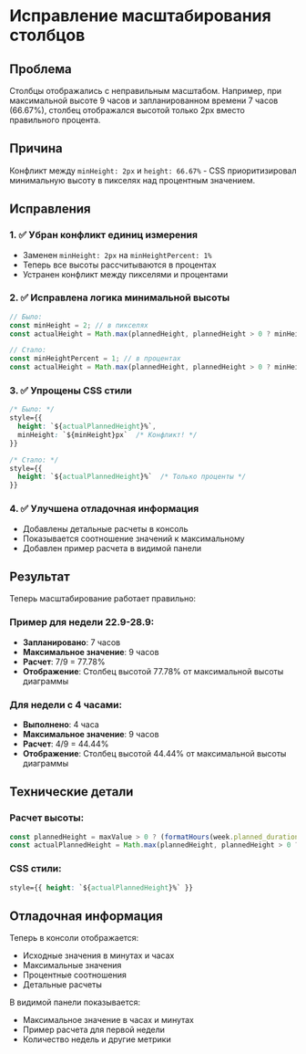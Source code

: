 # Исправление масштабирования столбцов

## Проблема
Столбцы отображались с неправильным масштабом. Например, при максимальной высоте 9 часов и запланированном времени 7 часов (66.67%), столбец отображался высотой только 2px вместо правильного процента.

## Причина
Конфликт между `minHeight: 2px` и `height: 66.67%` - CSS приоритизировал минимальную высоту в пикселях над процентным значением.

## Исправления

### 1. ✅ Убран конфликт единиц измерения
- Заменен `minHeight: 2px` на `minHeightPercent: 1%`
- Теперь все высоты рассчитываются в процентах
- Устранен конфликт между пикселями и процентами

### 2. ✅ Исправлена логика минимальной высоты
```javascript
// Было:
const minHeight = 2; // в пикселях
const actualHeight = Math.max(plannedHeight, plannedHeight > 0 ? minHeight : 0);

// Стало:
const minHeightPercent = 1; // в процентах
const actualHeight = Math.max(plannedHeight, plannedHeight > 0 ? minHeightPercent : 0);
```

### 3. ✅ Упрощены CSS стили
```css
/* Было: */
style={{ 
  height: `${actualPlannedHeight}%`,
  minHeight: `${minHeight}px`  /* Конфликт! */
}}

/* Стало: */
style={{ 
  height: `${actualPlannedHeight}%`  /* Только проценты */
}}
```

### 4. ✅ Улучшена отладочная информация
- Добавлены детальные расчеты в консоль
- Показывается соотношение значений к максимальному
- Добавлен пример расчета в видимой панели

## Результат

Теперь масштабирование работает правильно:

### Пример для недели 22.9-28.9:
- **Запланировано**: 7 часов
- **Максимальное значение**: 9 часов  
- **Расчет**: 7/9 = 77.78%
- **Отображение**: Столбец высотой 77.78% от максимальной высоты диаграммы

### Для недели с 4 часами:
- **Выполнено**: 4 часа
- **Максимальное значение**: 9 часов
- **Расчет**: 4/9 = 44.44%
- **Отображение**: Столбец высотой 44.44% от максимальной высоты диаграммы

## Технические детали

### Расчет высоты:
```javascript
const plannedHeight = maxValue > 0 ? (formatHours(week.planned_duration) / maxValue) * 100 : 0;
const actualPlannedHeight = Math.max(plannedHeight, plannedHeight > 0 ? 1 : 0); // минимум 1%
```

### CSS стили:
```css
style={{ height: `${actualPlannedHeight}%` }}
```

## Отладочная информация

Теперь в консоли отображается:
- Исходные значения в минутах и часах
- Максимальные значения
- Процентные соотношения
- Детальные расчеты

В видимой панели показывается:
- Максимальное значение в часах и минутах
- Пример расчета для первой недели
- Количество недель и другие метрики
